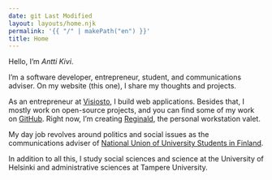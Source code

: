 ```yaml
---
date: git Last Modified
layout: layouts/home.njk
permalink: '{{ "/" | makePath("en") }}'
title: Home
---
```


Hello, I’m _Antti Kivi_.

I’m a software developer, entrepreneur, student, and communications adviser. On
my website (this one), I share my thoughts and projects.

As an entrepreneur at [Visiosto](https://www.visiosto.fi/en), I build web
applications. Besides that, I mostly work on open-source projects, and you can
find some of my work on [GitHub](https://github.com/anttikivi). Right now, I’m
creating [Reginald](https://github.com/get-reginald/reginald), the personal
workstation valet.

My day job revolves around politics and social issues as the communications
adviser of
[National Union of University Students in Finland](https://syl.fi/en).

In addition to all this, I study social sciences and science at the University
of Helsinki and administrative sciences at Tampere University.
